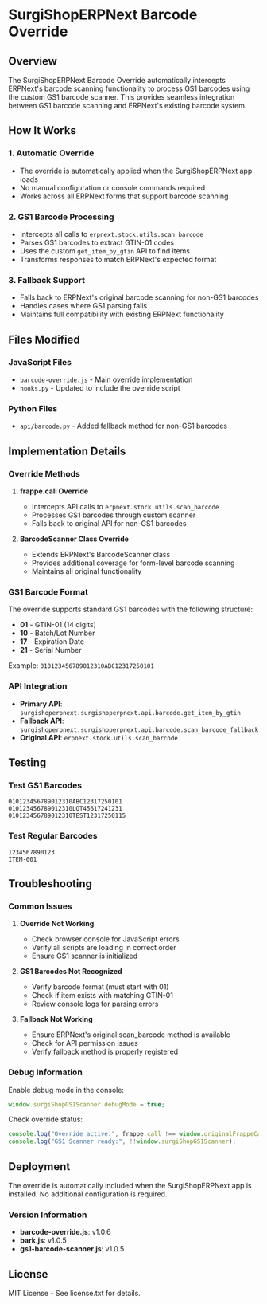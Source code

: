 # SurgiShopERPNext Barcode Override

## Overview

The SurgiShopERPNext Barcode Override automatically intercepts ERPNext's barcode scanning functionality to process GS1 barcodes using the custom GS1 barcode scanner. This provides seamless integration between GS1 barcode scanning and ERPNext's existing barcode system.

## How It Works

### 1. Automatic Override
- The override is automatically applied when the SurgiShopERPNext app loads
- No manual configuration or console commands required
- Works across all ERPNext forms that support barcode scanning

### 2. GS1 Barcode Processing
- Intercepts all calls to `erpnext.stock.utils.scan_barcode`
- Parses GS1 barcodes to extract GTIN-01 codes
- Uses the custom `get_item_by_gtin` API to find items
- Transforms responses to match ERPNext's expected format

### 3. Fallback Support
- Falls back to ERPNext's original barcode scanning for non-GS1 barcodes
- Handles cases where GS1 parsing fails
- Maintains full compatibility with existing ERPNext functionality

## Files Modified

### JavaScript Files
- `barcode-override.js` - Main override implementation
- `hooks.py` - Updated to include the override script

### Python Files
- `api/barcode.py` - Added fallback method for non-GS1 barcodes

## Implementation Details

### Override Methods

1. **frappe.call Override**
   - Intercepts API calls to `erpnext.stock.utils.scan_barcode`
   - Processes GS1 barcodes through custom scanner
   - Falls back to original API for non-GS1 barcodes

2. **BarcodeScanner Class Override**
   - Extends ERPNext's BarcodeScanner class
   - Provides additional coverage for form-level barcode scanning
   - Maintains all original functionality

### GS1 Barcode Format

The override supports standard GS1 barcodes with the following structure:
- **01** - GTIN-01 (14 digits)
- **10** - Batch/Lot Number
- **17** - Expiration Date
- **21** - Serial Number

Example: `010123456789012310ABC12317250101`

### API Integration

- **Primary API**: `surgishoperpnext.surgishoperpnext.api.barcode.get_item_by_gtin`
- **Fallback API**: `surgishoperpnext.surgishoperpnext.api.barcode.scan_barcode_fallback`
- **Original API**: `erpnext.stock.utils.scan_barcode`

## Testing

### Test GS1 Barcodes
```
010123456789012310ABC12317250101
010123456789012310LOT45617241231
010123456789012310TEST12317250115
```

### Test Regular Barcodes
```
1234567890123
ITEM-001
```

## Troubleshooting

### Common Issues

1. **Override Not Working**
   - Check browser console for JavaScript errors
   - Verify all scripts are loading in correct order
   - Ensure GS1 scanner is initialized

2. **GS1 Barcodes Not Recognized**
   - Verify barcode format (must start with 01)
   - Check if item exists with matching GTIN-01
   - Review console logs for parsing errors

3. **Fallback Not Working**
   - Ensure ERPNext's original scan_barcode method is available
   - Check for API permission issues
   - Verify fallback method is properly registered

### Debug Information

Enable debug mode in the console:
```javascript
window.surgiShopGS1Scanner.debugMode = true;
```

Check override status:
```javascript
console.log("Override active:", frappe.call !== window.originalFrappeCall);
console.log("GS1 Scanner ready:", !!window.surgiShopGS1Scanner);
```

## Deployment

The override is automatically included when the SurgiShopERPNext app is installed. No additional configuration is required.

### Version Information
- **barcode-override.js**: v1.0.6
- **bark.js**: v1.0.5
- **gs1-barcode-scanner.js**: v1.0.5

## License

MIT License - See license.txt for details.
